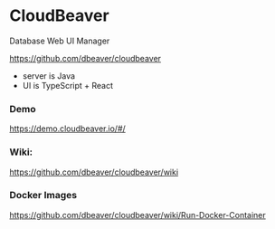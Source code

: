 # CloudBeaver

Database Web UI Manager

https://github.com/dbeaver/cloudbeaver

- server is Java
- UI is TypeScript + React

### Demo

https://demo.cloudbeaver.io/#/

### Wiki:

https://github.com/dbeaver/cloudbeaver/wiki

### Docker Images

https://github.com/dbeaver/cloudbeaver/wiki/Run-Docker-Container
